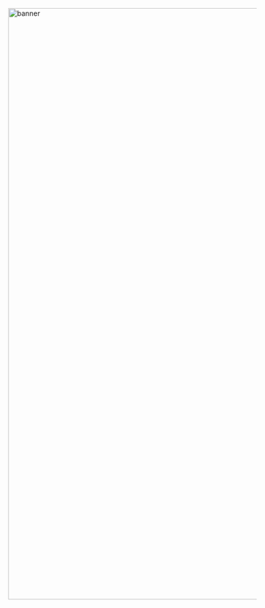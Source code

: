 
<img width="1200" alt="banner" src="https://user-images.githubusercontent.com/79197022/182036850-b47b0788-519b-4c27-91bc-e52241fc4375.png">
